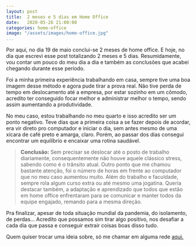 ```yaml
---
layout: post
title:  2 meses e 5 dias em Home Office
date:   2020-05-26 21:00:00
categories: home-office
image: "/assets/images/home-office.jpg" 
...
```


Por aqui, no dia 19 de maio conclui-se 2 meses de home office. E hoje, no dia que escrevi esse post totalizando 2 meses e 5 dias. Resumidamente, vou contar um pouco do meu dia a dia e também as conclusões que acabei chegando durante esse período.

Foi a minha primeira experiência trabalhando em casa, sempre tive uma boa imagem desse método e agora pude tirar a prova real. Não tive perda de tempo em deslocamento até a empresa, por estar sozinho em um cômodo, acredito ter conseguido focar melhor e administrar melhor o tempo, sendo assim aumentando a produtividade.

No meu caso, estou trabalhando no meu quarto e isso acredito ser um ponto negativo. Teve dias que a primeira coisa a se fazer depois de acordar, era vir direto pro computador e iniciar o dia, sem antes mesmo de uma xícara de café preto e amarga, claro. Porém, ao passar dos dias consegui encontrar um equilíbrio e encaixar uma rotina saudável.



>**Conclusão:** Sem precisar se deslocar até o posto de trabalho diariamente, consequentemente não houve aquele clássico stress, sabendo como é o trânsito atual. Outro ponto que me chamou bastante atenção, foi o número de horas em frente ao computador que no meu caso aumentou muito. Além do trabalho e faculdade, sempre rola algum curso extra ou até mesmo uma jogatina. Queria destacar também, a adaptação e aprendizado que todos que estão em home office enfrentaram para se comunicar e manter todos da equipe engajado, remando para a mesma direção.

Pra finalizar, apesar de toda situação mundial da pandemia, do isolamento, de perdas...  Acredito que possamos sim tirar algo positivo, nos desafiar a cada dia que passa e conseguir extrair coisas boas disso tudo.

Quem quiser trocar uma ideia sobre, só me chamar em alguma rede [aqui.](https://melzilucas.github.io/about.html)




